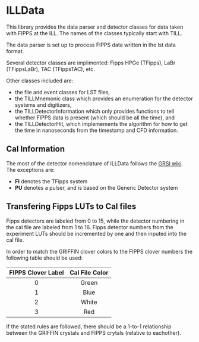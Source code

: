 # ILLData

This library provides the data parser and detector classes for data taken with FIPPS at the ILL.
The names of the classes typically start with TILL.

The data parser is set up to process FIPPS data written in the lst data format.

Several detector classes are implimented: Fipps HPGe (TFipps), LaBr (TFippsLaBr), TAC (TFippsTAC), etc.

Other classes included are:
 - the file and event classes for LST files,
 - the TILLMnemonic class which provides an enumeration for the detector systems and digitizers,
 - the TILLDetectorInformation which only provides functions to tell whether FIPPS data is present (which should be all the time), and
 - the TILLDetectorHit, which implemements the algorithm for how to get the time in nanoseconds from the timestamp and CFD information.

## Cal Information

The most of the detector nomenclature of ILLData follows the [GRSI wiki](https://grsi.wiki.triumf.ca/index.php/Detector_Nomenclature). The exceptions are:
 - **FI** denotes the TFipps system
 - **PU** denotes a pulser, and is based on the Generic Detector system

## Transfering Fipps LUTs to Cal files

Fipps detectors are labeled from 0 to 15, while the detector numbering in the cal file are labeled from 1 to 16. Fipps detector numbers from the experiment LUTs should be incremented by one and then inputed into the cal file.

In order to match the GRIFFIN clover colors to the FIPPS clover numbers the following table should be used:

| FIPPS Clover Label | Cal File Color |
|:------------------:|:--------------:|
| 0                  | Green          |
| 1                  | Blue           |
| 2                  | White          |
| 3                  | Red            |

If the stated rules are followed, there should be a 1-to-1 relationship between the GRIFFIN crystals and FIPPS crytals (relative to eachother). 
